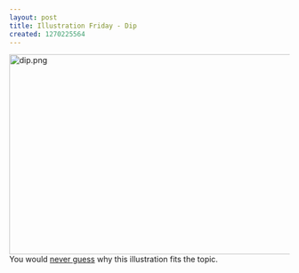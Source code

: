 ```yaml
--- 
layout: post
title: Illustration Friday - Dip
created: 1270225564
---
```

<img src="http://nimbupani.com/files/dip.png" alt="dip.png" border="0" width="600" height="360" >
<!--break-->
You would <a href="http://en.wikipedia.org/wiki/Philtrum">never guess</a> why this illustration fits the topic.
